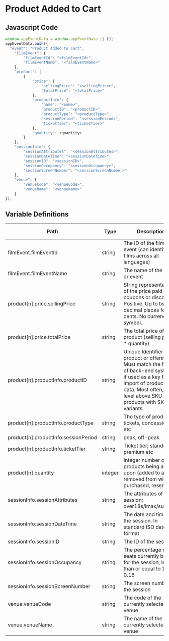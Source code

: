 # Product Added to Cart

### 

## Javascript Code
```js
window.appEventData = window.appEventData || [];
appEventData.push({
  "event": "Product Added to Cart",
    "filmEvent": {
        "filmEventId": "<filmEventId>",
        "filmEventName": "<filmEventName>"
    },
    "product": [
        {
            "price": {
                "sellingPrice": "<sellingPrice>",
                "totalPrice": "<totalPrice>"
            },
            "productInfo": {
                "name": "<name>",
                "productID": "<productID>",
                "productType": "<productType>",
                "sessionPeriod": "<sessionPeriod>",
                "ticketTier": "<ticketTier>"
            },
            "quantity": <quantity>
        }
    ],
    "sessionInfo": {
        "sessionAttributes": "<sessionAttributes>",
        "sessionDateTime": "<sessionDateTime>",
        "sessionID": "<sessionID>",
        "sessionOccupancy": "<sessionOccupancy>",
        "sessionScreenNumber": "<sessionScreenNumber>"
    },
    "venue": {
        "venueCode": "<venueCode>",
        "venueName": "<venueName>"
    }
});
```

## Variable Definitions

|Path|Type|Description|Example|Pattern|Min Length|Max Length|Minimum|Maximum|Multiple Of|
| --- | --- | --- | --- | --- | --- | --- | --- | --- | --- |
|filmEvent.filmEventId|string|The ID of the film or event \(can identify films across all languages\)||||||||
|filmEvent.filmEventName|string|The name of the film or event||||||||
|product[n].price.sellingPrice|string|String representation of the price paid after coupons or discounts. Positive. Up to two decimal places for cents. No currency symbol.|200, 29.99, 50, 0|^[0-9]*(\.[0-9]{1,2})?$||||||
|product[n].price.totalPrice|string|The total price of the product \(selling price \* quantity\)||||||||
|product[n].productInfo.productID|string|Unique Identifier of a product or offering.  Must match the format of back-end systems if used as a key for import of product meta data. Most often, one level above SKU for products with SKU variants. |155, 65588, 987764448|||||||
|product[n].productInfo.productType|string|The type of product; tickets, concessions etc||||||||
|product[n].productInfo.sessionPeriod|string|peak, off-peak||||||||
|product[n].productInfo.ticketTier|string|Ticket tier; standard, premium etc||||||||
|product[n].quantity|integer|Integer number of products being acted upon \(added to a cart, removed from wishlist, purchased, reserved\)|1, 2, 3, 4, 5||||1|||
|sessionInfo.sessionAttributes|string|The attributes of the session; over18s\/imax\/subtitled||||||||
|sessionInfo.sessionDateTime|string|The date and time of the session. In standard ISO date time format||||||||
|sessionInfo.sessionID|string|The ID of the session||||||||
|sessionInfo.sessionOccupancy|string|The percentage of seats currently booked for the session; less than or equal to 1\/4 \| 0.16||||||||
|sessionInfo.sessionScreenNumber|string|The screen number of the session||||||||
|venue.venueCode|string|The code of the currently selected venue||||||||
|venue.venueName|string|The name of the currently selected venue||||||||





